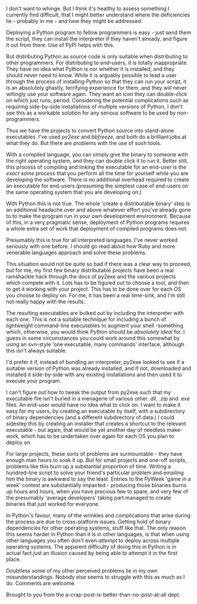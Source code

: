 <!--
.. title: Python Deployment Sucks
.. slug: python-deployment-sucks
.. date: 2009-09-28 13:26:45-05:00
.. tags: geek,software,python
-->

I don't want to whinge. But I think it's
healthy to assess something I currently find difficult, that I might
better understand where the deficiencies lie - probably in me - and how they
might be addressed.

Deploying a Python program to fellow programmers is easy - just send
them the script, they can install the interpreter if they haven't
already, and figure it out from there. Use of PyPI helps with this.

But distributing Python as source code is only suitable when
distributing to other programmers. For distributing to end-users, it is
totally inappropriate. They have no idea what Python is nor whether it
is installed, and they should never need to know. While it is arguably
possible to lead a user through the process of installing Python so that
they can run your script, it is an absolutely ghastly, terrifying
experience for them, and they will never willingly use your software
again. They want an icon they can double-click on which just runs,
period. Considering the potential complications such as requiring
side-by-side installations of multiple versions of Python, I don't see
this as a workable solution for any serious software to be used by
non-programmers.

Thus we have the projects to convert Python source into stand-alone
executables. I've used *py2exe* and *bbfreeze*, and both do a brilliant
jobs at what they do. But there are problems with the use of such tools.

With a compiled language, you can simply give the binary to someone with
the right operating system, and they can double click it to run it.
Better still, this process of compiling and linking the executable for
an end-user is the *exact same process* that you perform all the time
for yourself while you are developing the software. There is no
additional overhead required to create an executable for end-users
(presuming the simplest case of end-users on the same operating system
that you are developing on.)

With Python this is not true. The whole 'create a distributable binary'
step is an additional headache over and above whatever effort you've
already gone to to make the program run in your own development
environment. Because of this, in a very pragmatic sense, deployment of
Python programs requires a whole extra set of work that deployment of
compiled programs does not.

Presumably this is true for all interpreted languages. I've never worked
seriously with one before. I should go read about how Ruby and more
venerable languages approach and solve these problems.

This situation would not be quite so bad if there was a clear way to
proceed, but for me, my first few binary distributable projects have
been a real ramshackle hack through the docs of py2exe and the various
projects which compete with it. Lots has to be figured out to choose a
tool, and then to get it working with your project. This has to be done
over for each OS you choose to deploy on. For me, it has been a real
time-sink, and I'm still not really happy with the results.

The resulting executables are bulked out by including the interpreter
with each one. This is not a suitable technique for including a bunch of
lightweight command-line executables to augment your shell -something
which, otherwise, you would think Python should be *absolutely ideal*
for. I guess in some circumstances you could work around this somewhat
by using an svn-style 'one executable, many commands' interface,
although this isn't always suitable.

I'd prefer it if, instead of bundling an interpreter, py2exe looked to
see if a suitable version of Python was already installed, and if not,
downloaded and installed it side-by-side with any existing installations
and then used it to execute your program.

I can't figure out how to tweak the output from py2exe such that my
executable file isn't buried in a menagerie of various other .dll, .zip
and .exe files. An end-user would have no idea what to click on. I want
to make it easy for my users, by creating an executable by itself, with
a subdirectory of binary dependencies (and a different subdirectory of
data.) I could sidestep this by creating an installer that creates a
shortcut to the relevant executable - but again, that would be yet
another day of needless make-work, which has to be undertaken over again
for each OS you plan to deploy on.

For large projects, these sorts of problems are surmountable - they have
enough man hours to soak it up. But for small projects and one-off
scripts, problems like this burn up a substantial proportion of time.
Writing a hundred-line script to solve your friend's particular problem
and emailing him the binary is awkward to say the least. Entries to the
PyWeek 'game in a week' contest are substantially impacted - producing
those binaries burns up hours and hours, when you have precious few to
spare, and very few of the presumably 'average developers' taking part
managed to create binaries that just worked for everyone.

In Python's favour, many of the wrinkles and complications that arise
during the process are due to cross-platform issues. Getting hold of
binary dependencies for other operating systems, stuff like that. The
only reason this seems harder in Python than it is in other languages,
is that when using other languages you often don't even *attempt* to
deploy across multiple operating systems. The apparent difficulty of
doing this in Python is in actual fact just an illusion caused by being
able to attempt it in the first place.

Doubtless some of my other perceived problems lie in my own
misunderstandings. Nobody else seems to struggle with this as much as I
do. Comments are welcome.

Brought to you from the a-crap-post-is-better-than-no-post-at-all dept.
